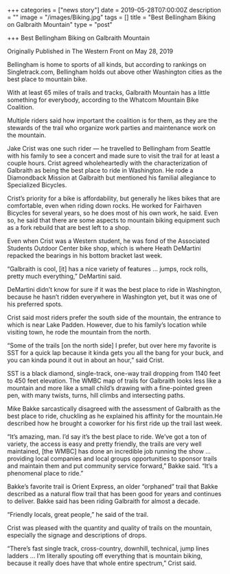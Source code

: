 +++
categories = ["news story"]
date = 2019-05-28T07:00:00Z
description = ""
image = "/images/Biking.jpg"
tags = []
title = "Best Bellingham Biking on Galbraith Mountain"
type = "post"

+++
Best Bellingham Biking on Galbraith Mountain

Originally Published in The Western Front on May 28, 2019

Bellingham is home to sports of all kinds, but according to rankings on Singletrack.com, Bellingham holds out above other Washington cities as the best place to mountain bike.

With at least 65 miles of trails and tracks, Galbraith Mountain has a little something for everybody, according to the Whatcom Mountain Bike Coalition.

Multiple riders said how important the coalition is for them, as they are the stewards of the trail who organize work parties and maintenance work on the mountain.

Jake Crist was one such rider — he travelled to Bellingham from Seattle with his family to see a concert and made sure to visit the trail for at least a couple hours. Crist agreed wholeheartedly with the characterization of Galbraith as being the best place to ride in Washington. He rode a Diamondback Mission at Galbraith but mentioned his familial allegiance to Specialized Bicycles.

Crist’s priority for a bike is affordability, but generally he likes bikes that are comfortable, even when riding down rocks. He worked for Fairhaven Bicycles for several years, so he does most of his own work, he said. Even so, he said that there are some aspects to mountain biking equipment such as a fork rebuild that are best left to a shop.

Even when Crist was a Western student, he was fond of the Associated Students Outdoor Center bike shop, which is where Heath DeMartini repacked the bearings in his bottom bracket last week.

“Galbraith is cool, \[it\] has a nice variety of features … jumps, rock rolls, pretty much everything,” DeMartini said.

DeMartini didn’t know for sure if it was the best place to ride in Washington, because he hasn’t ridden everywhere in Washington yet, but it was one of his preferred spots.

Crist said most riders prefer the south side of the mountain, the entrance to which is near Lake Padden. However, due to his family’s location while visiting town, he rode the mountain from the north.

“Some of the trails \[on the north side\] I prefer, but over here my favorite is SST for a quick lap because it kinda gets you all the bang for your buck, and you can kinda pound it out in about an hour,” said Crist.

SST is a black diamond, single-track, one-way trail dropping from 1140 feet to 450 feet elevation. The WMBC map of trails for Galbraith looks less like a mountain and more like a small child’s drawing with a fine-pointed green pen, with many twists, turns, hill climbs and intersecting paths.

Mike Bakke sarcastically disagreed with the assessment of Galbraith as the best place to ride, chuckling as he explained his affinity for the mountain.He described how he brought a coworker for his first ride up the trail last week.

“It’s amazing, man. I’d say it’s the best place to ride. We’ve got a ton of variety, the access is easy and pretty friendly, the trails are very well maintained, \[the WMBC\] has done an incredible job running the show … providing local companies and local groups opportunities to sponsor trails and maintain them and put community service forward,” Bakke said. “It’s a phenomenal place to ride.”

Bakke’s favorite trail is Orient Express, an older “orphaned” trail that Bakke described as a natural flow trail that has been good for years and continues to deliver. Bakke said has been riding Galbraith for almost a decade.

“Friendly locals, great people,” he said of the trail.

Crist was pleased with the quantity and quality of trails on the mountain, especially the signage and descriptions of drops.

“There’s fast single track, cross-country, downhill, technical, jump lines ladders … I’m literally spouting off everything that is mountain biking, because it really does have that whole entire spectrum,” Crist said.
